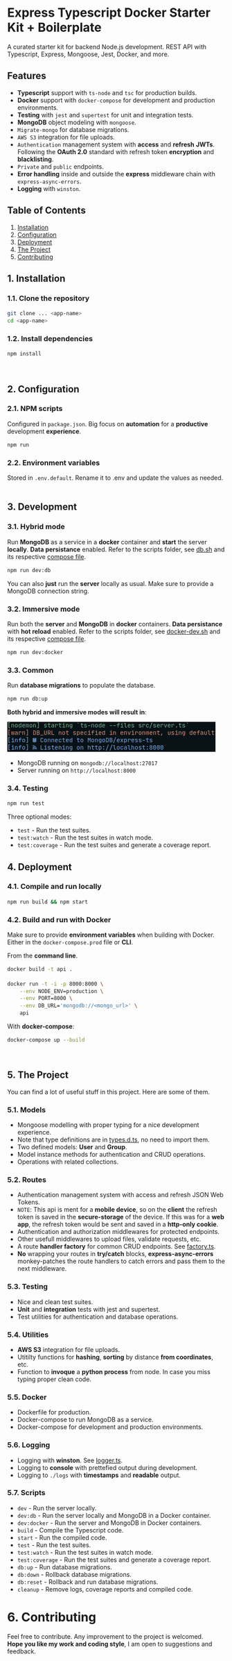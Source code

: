 # Express Typescript Docker Starter Kit + Boilerplate

A curated starter kit for backend Node.js development. REST API with Typescript, Express, Mongoose, Jest, Docker, and more.<br/>

## Features

- **Typescript** support with `ts-node` and `tsc` for production builds.
- **Docker** support with `docker-compose` for development and production environments.
- **Testing** with `jest` and `supertest` for unit and integration tests.
- **MongoDB** object modeling with `mongoose`.
- `Migrate-mongo` for database migrations.
- `AWS S3` integration for file uploads.
- `Authentication` management system with **access** and **refresh** **JWTs**. Following the **OAuth 2.0** standard with refresh token **encryption** and **blacklisting**.
- `Private` and `public` endpoints.
- **Error handling** inside and outside the **express** middleware chain with `express-async-errors`.
- **Logging** with `winston`.

## Table of Contents

1. [Installation](#1-installation)
   <!-- 1. [Clone the repository](#11-clone-the-repository)
   2. [Install dependencies](#12-install-dependencies) -->
2. [Configuration](#2-configuration)
   <!-- 1. [NPM scripts](#21-npm-scripts)
   2. [Environment variables](#22-environment-variables)
3. [Development](#3-development) -->
   <!-- 1. [Hybrid mode](#31-hybrid-mode)
   2. [Immersive mode](#32-immersive-mode)
   3. [Common](#33-common)
   4. [Testing](#34-testing) -->
4. [Deployment](#4-deployment)
   <!-- 1. [Compile and run locally](#41-compile-and-run-locally)
   2. [Build and run with Docker](#42-build-and-run-with-docker) -->
5. [The Project](#5-the-project)
   <!-- 1. [Models](#51-models)
   2. [Routes](#52-routes)
   3. [Testing](#53-testing)
   4. [Utilities](#54-utilities)
   5. [Docker](#55-docker)
   6. [Scripts](#56-scripts) -->
6. [Contributing](#6-contributing)

## 1. Installation

### 1.1. Clone the repository

```sh
git clone ... <app-name>
cd <app-name>
```

### 1.2. Install dependencies

```sh
npm install
```

<br/>

## 2. Configuration

### 2.1. NPM scripts

Configured in `package.json`. Big focus on **automation** for a **productive** development **experience**.<br/>

```sh
npm run
```

### 2.2. Environment variables

Stored in `.env.default`. Rename it to .env and update the values as needed.
<br/><br/>

## 3. Development

### 3.1. Hybrid mode

Run **MongoDB** as a service in a **docker** container and **start** the server **locally**. **Data persistance** enabled. Refer to the scripts folder, see [db.sh](scripts/db.sh) and its respective [compose file](docker/docker-compose.db.yml).

```sh
npm run dev:db
```

You can also **just** run the **server** locally as usual. Make sure to provide a MongoDB connection string.

### 3.2. Immersive mode

Run both the **server** and **MongoDB** in **docker** containers. **Data persistance** with **hot reload** enabled.
Refer to the scripts folder, see [docker-dev.sh](scripts/docker-dev.sh) and its respective [compose file](docker-compose.dev.yml).

```sh
npm run dev:docker
```

### 3.3. Common

Run **database migrations** to populate the database.

```sh
npm run db:up
```

**Both hybrid and immersive modes will result in**:

![](src/public/init.png)

- MongoDB running on `mongodb://localhost:27017`
- Server running on `http://localhost:8000`

### 3.4. Testing

```sh
npm run test
```

Three optional modes:

- `test` - Run the test suites.
- `test:watch` - Run the test suites in watch mode.
- `test:coverage` - Run the test suites and generate a coverage report.
  <br/>

## 4. Deployment

### 4.1. Compile and run locally

```sh
npm run build && npm start
```

### 4.2. Build and run with Docker

Make sure to provide **environment variables** when building with Docker. Either in the `docker-compose.prod` file or **CLI**.<br/>

From the **command line**.

```sh
docker build -t api .

docker run -t -i -p 8000:8000 \
    --env NODE_ENV=production \
    --env PORT=8000 \
    --env DB_URL='mongodb://<mongo_url>' \
    api
```

With **docker-compose**:

```sh
docker-compose up --build
```

<br/>

## 5. The Project

You can find a lot of useful stuff in this project. Here are some of them.

### 5.1. Models

- Mongoose modelling with proper typing for a nice development experience.
- Note that type definitions are in [types.d.ts](src/types.d.ts), no need to import them.
- Two defined models: **User** and **Group**.
- Model instance methods for authentication and CRUD operations.
- Operations with related collections.

### 5.2. Routes

- Authentication management system with access and refresh JSON Web Tokens.
- `NOTE`: This api is ment for a **mobile device**, so on the **client** the refresh token is saved in the **secure-storage** of the device. If this was for a **web app**, the refresh token would be sent and saved in a **http-only cookie**.
- Authentication and authorization middlewares for protected endpoints.
- Other usefull middlewares to upload files, validate requests, etc.
- A route **handler factory** for common CRUD endpoints. See [factory.ts](src/controllers/factory.ts).
- **No** wrapping your routes in **try/catch** blocks, **express-async-errors** monkey-patches the route handlers to catch errors and pass them to the next middleware.

### 5.3. Testing

- Nice and clean test suites.
- **Unit** and **integration** tests with jest and supertest.
- Test utilities for authentication and database operations.

### 5.4. Utilities

- **AWS S3** integration for file uploads.
- Utitilty functions for **hashing**, **sorting** by distance **from coordinates**, etc.
- Function to **invoque** a **python process** from node. In case you miss typing proper clean code.

### 5.5. Docker

- Dockerfile for production.
- Docker-compose to run MongoDB as a service.
- Docker-compose for development and production environments.

### 5.6. Logging

- Logging with **winston**. See [logger.ts](src/logger.ts).
- Logging to **console** with prettefied output during development.
- Logging to `./logs` with **timestamps** and **readable** output.

### 5.7. Scripts

- `dev` - Run the server locally.
- `dev:db` - Run the server locally and MongoDB in a Docker container.
- `dev:docker` - Run the server and MongoDB in Docker containers.
- `build` - Compile the Typescript code.
- `start` - Run the compiled code.
- `test` - Run the test suites.
- `test:watch` - Run the test suites in watch mode.
- `test:coverage` - Run the test suites and generate a coverage report.
- `db:up` - Run database migrations.
- `db:down` - Rollback database migrations.
- `db:reset` - Rollback and run database migrations.
- `cleanup` - Remove logs, coverage reports and compiled code.
  <br/>

# 6. Contributing

Feel free to contribute. Any improvement to the project is welcomed.<br/>
**Hope you like my work and coding style**, I am open to suggestions and feedback.
